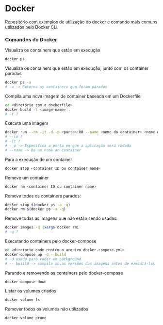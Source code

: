 # Docker
Repositório com exemplos de utilização do docker e comando mais comuns utilizados pelo Docker CLI.



### Comandos do Docker

Visualiza os containers que estão em execução

```bash
docker ps
```

Visualiza os containers que estão em execução, junto com os container parados

```bash
docker ps -a
# -a -> Retorna os containers que foram parados
```

Compila uma nova imagem de container baseada em um Dockerfile

```bash
cd <diretório com o dockerfile>
docker build -t <image-name> .
# -t ?
```

Executa uma imagem 

```bash
docker run --rm -it -d -p <porta>:80 --name <nome do container> <nome da imagem>
# --rm ?
# -it ?
# - p -> Especifica a porta em que a aplicação será rodada
# --name -> Da um nome ao container
```

Para a execução de um container

```bash
docker stop <container ID ou container name>
```

Remove um container

```bash
docker rm <container ID ou container name>
```

Remove todos os containers parados:

```bash
docker stop $(docker ps -a -q)
docker rm $(docker ps -a -q)
```

Remove todas as imagens que não estão sendo usadas:

```bash
docker images -q |xargs docker rmi
# -q ?
```
Executando containers pelo docker-compose

```bash
cd <diretorio onde contém o arquivo docker-compose.yml>
docker-compose up -d --build
# -d usado para rodar em background
# -- buiild -> compila novas versões das imagens antes de executá-las
```

Parando e removendo os containers pelo docker-compose

```bash
docker-compose down
```

Listar os volumes criados

```bash
docker volume ls
```

Remover todos os volumes não utilizados

```bash
docker volume prune
```

